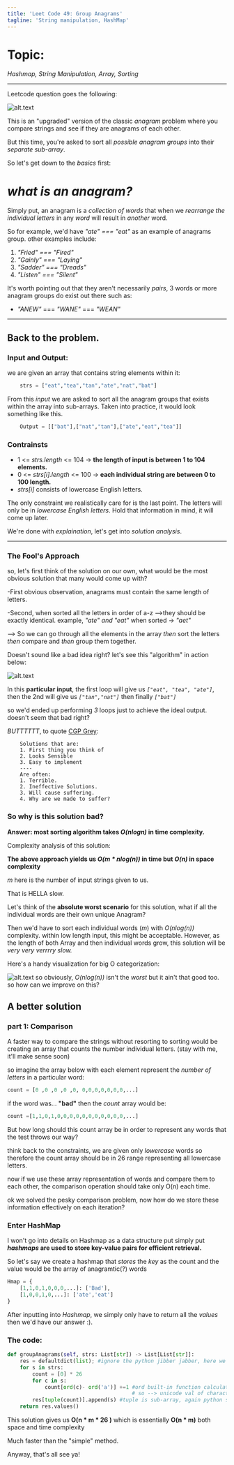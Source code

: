```yaml
---
title: 'Leet Code 49: Group Anagrams'
tagline: 'String manipulation, HashMap'
---
```





# Topic: 
*Hashmap, String Manipulation, Array, Sorting*
___

Leetcode question goes the following:

![alt.text](https://images-wixmp-ed30a86b8c4ca887773594c2.wixmp.com/f/60bb6b64-95a7-481e-8c9f-fdcf6e2e6270/dfl55i0-f00d4a1d-0c64-4d0c-b3ee-e55e57b41ea8.png/v1/fill/w_1280,h_1020,q_80,strp/group_anagrams_by_jimjet123_dfl55i0-fullview.jpg?token=eyJ0eXAiOiJKV1QiLCJhbGciOiJIUzI1NiJ9.eyJzdWIiOiJ1cm46YXBwOjdlMGQxODg5ODIyNjQzNzNhNWYwZDQxNWVhMGQyNmUwIiwiaXNzIjoidXJuOmFwcDo3ZTBkMTg4OTgyMjY0MzczYTVmMGQ0MTVlYTBkMjZlMCIsIm9iaiI6W1t7ImhlaWdodCI6Ijw9MTAyMCIsInBhdGgiOiJcL2ZcLzYwYmI2YjY0LTk1YTctNDgxZS04YzlmLWZkY2Y2ZTJlNjI3MFwvZGZsNTVpMC1mMDBkNGExZC0wYzY0LTRkMGMtYjNlZS1lNTVlNTdiNDFlYTgucG5nIiwid2lkdGgiOiI8PTEyODAifV1dLCJhdWQiOlsidXJuOnNlcnZpY2U6aW1hZ2Uub3BlcmF0aW9ucyJdfQ.yVCX5fm5ALRsm_Ri4Az0W-VdJIyXUG3NYIAkX_SHNbI "just testing~")


This is an "upgraded" version of the classic *anagram* problem where you compare strings and see if they are anagrams of each other.

But this time, you're asked to sort all *possible anagram groups* into their *separate sub-array*.

So let's get down to the *basics* first: 
# *what is an anagram?*
Simply put, an anagram is a *collection of words* that when we *rearrange the individual letters* in any *word* will result in *another* word.

So for example, we'd have *"ate" === "eat"* as an example of anagrams group. other examples include:
1. *"Fried" === "Fired"*
2. *"Gainly" === "Laying"*
3. *"Sadder" === "Dreads"*
4. *"Listen" === "Silent"*

It's worth pointing out that they aren't necessarily *pairs*, 3 words or more anagram groups do exist out there such as:
* *"ANEW"* === *"WANE"* === *"WEAN"*

___


## Back to the problem. 

### Input and Output:
we are given an array that contains string elements within it:
```py
    strs = ["eat","tea","tan","ate","nat","bat"]
```
From this *input* we are asked to sort all the anagram groups that exists within the array into sub-arrays. 
Taken into practice, it would look something like this.
```py
    Output = [["bat"],["nat","tan"],["ate","eat","tea"]]
```

### Contrainsts
* 1 <= *strs.length* <= 104  -> **the length of input is between 1 to 104 elements.**
* 0 <= *strs[i].length* <= 100 -> **each individual string are between 0 to 100 length.**
* *strs[i]* consists of lowercase English letters.

The only constraint we realistically care for is the last point. The letters will only be in *lowercase English letters*. 
Hold that information in mind, it will come up later.

We're done with *explaination*, let's get into *solution analysis*. 
<hr class="mt-4 mb-4"/>

### The Fool's Approach
so, let's first think of the solution on our own, what would be the most obvious solution that many would come up with?

-First obvious observation, anagrams must contain the same length of letters.


-Second, when sorted all the letters in order of a-z -->they should be exactly identical. example, *"ate" and "eat"* when sorted -> *"aet"*

--> So we can go through all the elements in the array *then* sort the letters *then* compare and *then* group them together. 

Doesn't sound like a bad idea right? let's see this "algorithm" in action below:


![alt.text](https://images-wixmp-ed30a86b8c4ca887773594c2.wixmp.com/f/60bb6b64-95a7-481e-8c9f-fdcf6e2e6270/dfl5c2o-ecdb3206-2798-4e6c-81f1-d28b02652787.png?token=eyJ0eXAiOiJKV1QiLCJhbGciOiJIUzI1NiJ9.eyJzdWIiOiJ1cm46YXBwOjdlMGQxODg5ODIyNjQzNzNhNWYwZDQxNWVhMGQyNmUwIiwiaXNzIjoidXJuOmFwcDo3ZTBkMTg4OTgyMjY0MzczYTVmMGQ0MTVlYTBkMjZlMCIsIm9iaiI6W1t7InBhdGgiOiJcL2ZcLzYwYmI2YjY0LTk1YTctNDgxZS04YzlmLWZkY2Y2ZTJlNjI3MFwvZGZsNWMyby1lY2RiMzIwNi0yNzk4LTRlNmMtODFmMS1kMjhiMDI2NTI3ODcucG5nIn1dXSwiYXVkIjpbInVybjpzZXJ2aWNlOmZpbGUuZG93bmxvYWQiXX0.dkfaOdSWXBPxNul5ckpLPtmhnBMu3vYPzI35pKmJspA "just testing~")

In this **particular input**, the first loop will give us *```["eat", "tea", "ate"]```*, then the 2nd will give us *```["tan","nat"]```* then finally *```["bat"]```*

so we'd ended up performing *3* loops just to achieve the ideal output. doesn't seem that bad right?

*BUTTTTTT*, to quote [CGP Grey](https://youtu.be/oAHbLRjF0vo):
```
    Solutions that are:
    1. First thing you think of
    2. Looks Sensible
    3. Easy to implement
    ----
    Are often: 
    1. Terrible.
    2. Ineffective Solutions.
    3. Will cause suffering.
    4. Why are we made to suffer?
```
### So why is this solution bad? 


**Answer: most sorting algorithm takes *O(nlogn)* in time complexity.**

Complexity analysis of this solution: 

**The above approach yields us *O(m * nlog(n))* in time but *O(n)* in space complexity**

*m* here is the number of input strings given to us. 

That is HELLA slow.

Let's think of the **absolute worst scenario** for this solution, what if all the individual words are their own unique Anagram?

Then we'd have to sort each individual words (*m*) with *O(nlog(n))* complexity. within low length input, this might be acceptable. However, as the length of both Array and then individual words grow, this solution will be *very very verrrry slow.*

Here's a handy visualization for big O categorization:

![alt.text](https://qph.cf2.quoracdn.net/main-qimg-22c307bb694f518b82c515cd12c24920 "just testing~")
so obviously, *O(nlog(n))* isn't the *worst* but it ain't that good too. so how can we improve on this?

## A better solution

### part 1: Comparison

A faster way to compare the strings without resorting to sorting would be creating an array that counts the number individual letters. (stay with me, it'll make sense soon)
    
so imagine the array below with each element represent the *number of letters* in a particular word:

```py
count = [0 ,0 ,0 ,0 ,0, 0,0,0,0,0,0,0,...]
```

if the word was... **"bad"** then the *count* array would be:

```py
count =[1,1,0,1,0,0,0,0,0,0,0,0,0,0,0,...]
```

But how long should this count array be in order to represent any words that the test throws our way? 

think back to the constraints, we are given only *lowercase* words so therefore the count array should be in 26 range representing all lowercase letters.

now if we use these array representation of words and compare them to each other, the comparison operation should take only O(n) each time.

ok we solved the pesky comparison problem, now how do we store these information effectively on each iteration?

### Enter HashMap

I won't go into details on Hashmap as a data structure put simply put ***hashmaps* are used to store key-value pairs for efficient retrieval.**

So let's say we create a hashmap that *stores* the *key* as the count and the value would be the array of anagramtic(?) words

```py
Hmap = {
    [1,1,0,1,0,0,0,...]: ['Bad'],
    [1,0,0,1,0,...]: ['ate','eat']
}
```

After inputting into *Hashmap*, we simply only have to return all the *values* then we'd have our answer :).




### The code:

```py
def groupAnagrams(self, strs: List[str]) -> List[List[str]]:
    res = defaultdict(list); #ignore the python jibber jabber, here we're just initializing the Hmap
    for s in strs:
        count = [0] * 26 
        for c in s:
            count[ord(c)- ord('a')] +=1 #ord built-in function calculates the unicode value of the character 
                                        # so --> unicode val of character - unicode of a gives the alphabetical order
        res[tuple(count)].append(s) #tuple is sub-array, again python syntax
    return res.values()
```

This solution gives us **O(n * m * 26 )** which is essentially **O(n * m)** both space and time complexity

Much faster than the "simple" method.

Anyway, that's all see ya!